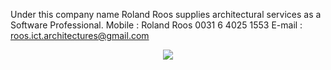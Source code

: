 Under this company name Roland Roos supplies architectural services as a Software Professional.
Mobile : Roland Roos 0031 6 4025 1553
E-mail : roos.ict.architectures@gmail.com
<p align="center">
  <img src="https://media.licdn.com/mpr/mpr/shrinknp_200_200/p/3/000/085/3d3/05fda7a.jpg">
</p>
